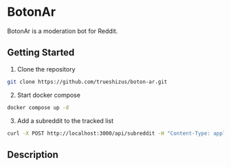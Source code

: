 # BotonAr

BotonAr is a moderation bot for Reddit.

## Getting Started

1. Clone the repository

```bash
git clone https://github.com/trueshizus/boton-ar.git
```

2. Start docker compose

```bash
docker compose up -d
```

3. Add a subreddit to the tracked list

```bash
curl -X POST http://localhost:3000/api/subreddit -H "Content-Type: application/json" -d '{"subreddit": "example"}'
```

## Description
